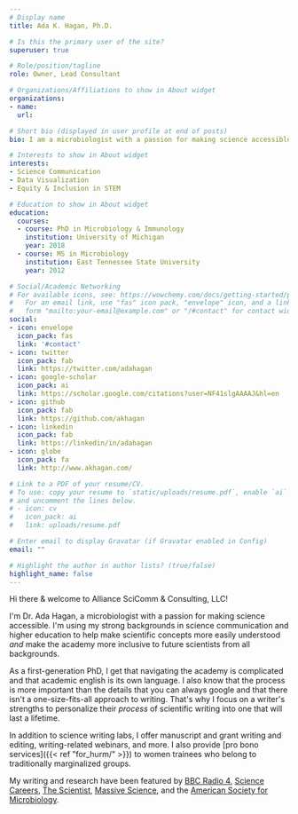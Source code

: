 ```yaml
---
# Display name
title: Ada K. Hagan, Ph.D.

# Is this the primary user of the site?
superuser: true

# Role/position/tagline
role: Owner, Lead Consultant

# Organizations/Affiliations to show in About widget
organizations:
- name: 
  url: 

# Short bio (displayed in user profile at end of posts)
bio: I am a microbiologist with a passion for making science accessible. I hope to use my background in communications and higher education to help make scientific concepts more easily understood and make the academy more inclusive to future scientists from all backgrounds.

# Interests to show in About widget
interests:
- Science Communication
- Data Visualization
- Equity & Inclusion in STEM

# Education to show in About widget
education:
  courses:
  - course: PhD in Microbiology & Immunology
    institution: University of Michigan
    year: 2018
  - course: MS in Microbiology
    institution: East Tennessee State University
    year: 2012

# Social/Academic Networking
# For available icons, see: https://wowchemy.com/docs/getting-started/page-builder/#icons
#   For an email link, use "fas" icon pack, "envelope" icon, and a link in the
#   form "mailto:your-email@example.com" or "/#contact" for contact widget.
social:
- icon: envelope
  icon_pack: fas
  link: '#contact'
- icon: twitter
  icon_pack: fab
  link: https://twitter.com/adahagan
- icon: google-scholar
  icon_pack: ai
  link: https://scholar.google.com/citations?user=NF41slgAAAAJ&hl=en
- icon: github
  icon_pack: fab
  link: https://github.com/akhagan
- icon: linkedin
  icon_pack: fab
  link: https://linkedin/in/adahagan
- icon: globe
  icon_pack: fa
  link: http://www.akhagan.com/

# Link to a PDF of your resume/CV.
# To use: copy your resume to `static/uploads/resume.pdf`, enable `ai` icons in `params.toml`, 
# and uncomment the lines below.
# - icon: cv
#   icon_pack: ai
#   link: uploads/resume.pdf

# Enter email to display Gravatar (if Gravatar enabled in Config)
email: ""

# Highlight the author in author lists? (true/false)
highlight_name: false
---
```


Hi there & welcome to Alliance SciComm & Consulting, LLC!

I'm Dr. Ada Hagan, a microbiologist with a passion for making science accessible. I'm using my strong backgrounds in science communication and higher education to help make scientific concepts more easily understood _and_ make the academy more inclusive to future scientists from all backgrounds.

As a first-generation PhD, I get that navigating the academy is complicated and that academic english is its own language. I also know that the process is more important than the details that you can always google and that there isn't a one-size-fits-all approach to writing. That's why I focus on a writer's strengths to personalize their _process_ of scientific writing into one that will last a lifetime.

In addition to science writing labs, I offer manuscript and grant writing and editing, writing-related webinars, and more. I also provide [pro bono services]({{< ref "for_hurm/" >}}) to women trainees who belong to traditionally marginalized groups.

My writing and research have been featured by [BBC Radio 4](https://www.bbc.co.uk/programmes/m000qjgn), [Science Careers](https://www.sciencemag.org/careers/2019/11/departmental-seminar-speakers-should-better-reflect-trainee-diversity), [The Scientist](https://www.the-scientist.com/news-opinion/qa--myth-debunkers-take-aim-at-microbiology-lore-66036), [Massive Science](https://massivesci.com/articles/cephalopods-are-forcing-us-to-rethink-what-it-means-to-be-colorblind/), and the [American Society for Microbiology](https://www.asm.org/Biographies/Ada-Hagan).
